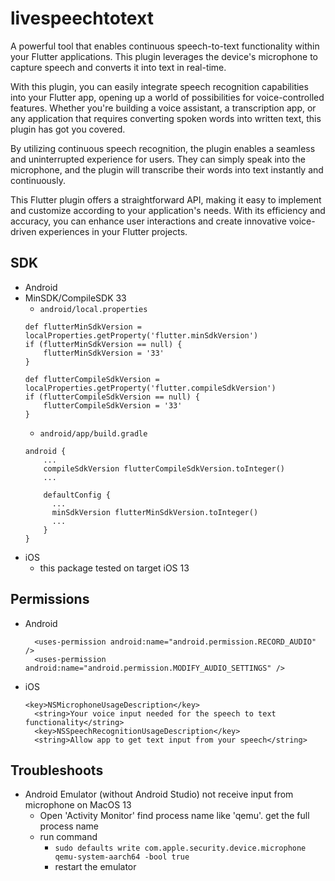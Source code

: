 # livespeechtotext

A powerful tool that enables continuous speech-to-text functionality within your Flutter applications. This plugin leverages the device's microphone to capture speech and converts it into text in real-time.

With this plugin, you can easily integrate speech recognition capabilities into your Flutter app, opening up a world of possibilities for voice-controlled features. Whether you're building a voice assistant, a transcription app, or any application that requires converting spoken words into written text, this plugin has got you covered.

By utilizing continuous speech recognition, the plugin enables a seamless and uninterrupted experience for users. They can simply speak into the microphone, and the plugin will transcribe their words into text instantly and continuously.

This Flutter plugin offers a straightforward API, making it easy to implement and customize according to your application's needs. With its efficiency and accuracy, you can enhance user interactions and create innovative voice-driven experiences in your Flutter projects.

## SDK
 * Android
  * MinSDK/CompileSDK 33
    * `android/local.properties`
    ```
    def flutterMinSdkVersion = localProperties.getProperty('flutter.minSdkVersion')
    if (flutterMinSdkVersion == null) {
        flutterMinSdkVersion = '33'
    }

    def flutterCompileSdkVersion = localProperties.getProperty('flutter.compileSdkVersion')
    if (flutterCompileSdkVersion == null) {
        flutterCompileSdkVersion = '33'
    }
    ```
    * `android/app/build.gradle`
    ```
    android {
        ...
        compileSdkVersion flutterCompileSdkVersion.toInteger()
        ...

        defaultConfig {
          ...
          minSdkVersion flutterMinSdkVersion.toInteger()
          ...
        }
    }
    ```
  * iOS
    * this package tested on target iOS 13

## Permissions

* Android
  ```
    <uses-permission android:name="android.permission.RECORD_AUDIO" />
    <uses-permission android:name="android.permission.MODIFY_AUDIO_SETTINGS" />
  ```
* iOS
  ```
  <key>NSMicrophoneUsageDescription</key>
	<string>Your voice input needed for the speech to text functionality</string>
	<key>NSSpeechRecognitionUsageDescription</key>
	<string>Allow app to get text input from your speech</string>
  ```

## Troubleshoots

* Android Emulator (without Android Studio) not receive input from microphone on MacOS 13
  * Open 'Activity Monitor' find process name like 'qemu'. get the full process name
  * run command
    *  `sudo defaults write com.apple.security.device.microphone qemu-system-aarch64 -bool true`
    * restart the emulator
